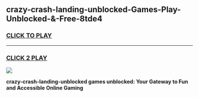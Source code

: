 
## crazy-crash-landing-unblocked-Games-Play-Unblocked-&-Free-8tde4
<h3>
<a href="https://premium76.site?title=crazy-crash-landing-unblocked&ref=24A">CLICK TO PLAY</a></h3>
<hr>

<h3>
<a href="https://premium76.site?title=crazy-crash-landing-unblocked&ref=24A">CLICK 2 PLAY</a>
  
</h3>

<a href="https://premium76.site?title=crazy-crash-landing-unblocked&ref=24A"><img src="https://clearcache.store/games.png"></a>


**crazy-crash-landing-unblocked games unblocked: Your Gateway to Fun and Accessible Online Gaming**
